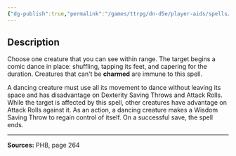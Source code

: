 ```yaml
---
{"dg-publish":true,"permalink":"/games/ttrpg/dn-d5e/player-aids/spells/level-6/otto-s-irresistible-dance/","tags":["ttrpg/dnd/5e","verbal","concentration","spell"],"noteIcon":""}
---
```



## Description
Choose one creature that you can see within range.
The target begins a comic dance in place: shuffling, tapping its feet, and capering for the duration.
Creatures that can't be **charmed** are immune to this spell.

A dancing creature must use all its movement to dance without leaving its space and has disadvantage on Dexterity Saving Throws and Attack Rolls.
While the target is affected by this spell, other creatures have advantage on Attack Rolls against it.
As an action, a dancing creature makes a Wisdom Saving Throw to regain control of itself.
On a successful save, the spell ends.

---

**Sources:** PHB, page 264
